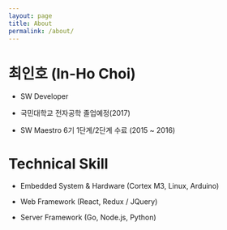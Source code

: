```yaml
---
layout: page
title: About
permalink: /about/
---
```


# 최인호 (In-Ho Choi)

- SW Developer

- 국민대학교 전자공학 졸업예정(2017)

- SW Maestro 6기 1단계/2단계 수료 (2015 ~ 2016)

# Technical Skill

- Embedded System & Hardware (Cortex M3, Linux, Arduino)

- Web Framework (React, Redux / JQuery)

- Server Framework (Go, Node.js, Python)
